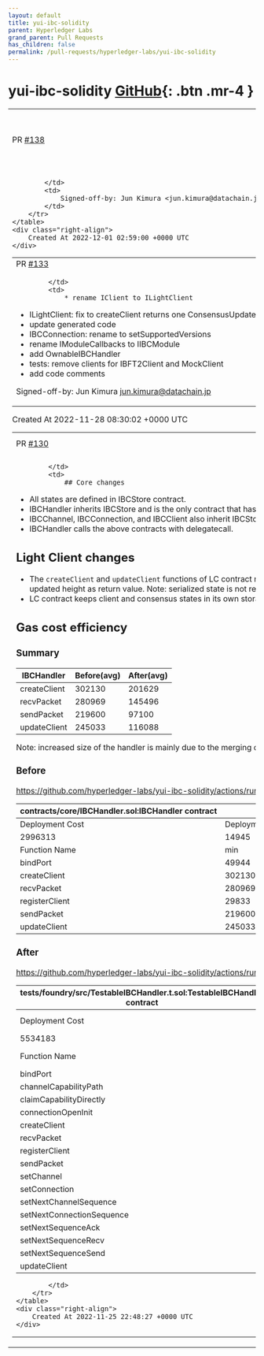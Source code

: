 ```yaml
---
layout: default
title: yui-ibc-solidity
parent: Hyperledger Labs
grand_parent: Pull Requests
has_children: false
permalink: /pull-requests/hyperledger-labs/yui-ibc-solidity
---
```


# yui-ibc-solidity <span class="fs-3 right-align">[GitHub](https://github.com/hyperledger-labs/yui-ibc-solidity){: .btn .mr-4 }</span>


<div>
    <table>
        <tr>
            <td>
                PR <a href="https://github.com/hyperledger-labs/yui-ibc-solidity/pull/138" class=".btn">#138</a>
            </td>
            <td>
                <b>
                    e2e: specify a counterparty's height  instead of source's as packet timeout
                </b>
            </td>
        </tr>
        <tr>
            <td>
                
            </td>
            <td>
                Signed-off-by: Jun Kimura <jun.kimura@datachain.jp>
            </td>
        </tr>
    </table>
    <div class="right-align">
        Created At 2022-12-01 02:59:00 +0000 UTC
    </div>
</div>

<div>
    <table>
        <tr>
            <td>
                PR <a href="https://github.com/hyperledger-labs/yui-ibc-solidity/pull/133" class=".btn">#133</a>
            </td>
            <td>
                <b>
                    Split contracts into corresponding ics directories
                </b>
            </td>
        </tr>
        <tr>
            <td>
                
            </td>
            <td>
                * rename IClient to ILightClient
* ILightClient: fix to createClient returns one ConsensusUpdate
* update generated code
* IBCConnection: rename to setSupportedVersions
* rename IModuleCallbacks to IIBCModule
* add OwnableIBCHandler
* tests: remove clients for IBFT2Client and MockClient
* add code comments

Signed-off-by: Jun Kimura <jun.kimura@datachain.jp>
            </td>
        </tr>
    </table>
    <div class="right-align">
        Created At 2022-11-28 08:30:02 +0000 UTC
    </div>
</div>

<div>
    <table>
        <tr>
            <td>
                PR <a href="https://github.com/hyperledger-labs/yui-ibc-solidity/pull/130" class=".btn">#130</a>
            </td>
            <td>
                <b>
                    Refactor architecture
                </b>
            </td>
        </tr>
        <tr>
            <td>
                
            </td>
            <td>
                ## Core changes

- All states are defined in IBCStore contract.
- IBCHandler inherits IBCStore and is the only contract that has storage.
- IBCChannel, IBCConnection, and IBCClient also inherit IBCStore.
- IBCHandler calls the above contracts with delegatecall.

## Light Client changes

- The `createClient` and `updateClient` functions of LC contract return only the commitment of updated state and the updated height as return value. Note: serialized state is not returned.
- LC contract keeps client and consensus states in its own storage.

## Gas cost efficiency

### Summary

IBCHandler | Before(avg) | After(avg)
-- | -- | --
createClient | 302130 | 201629
recvPacket | 280969 | 145496
sendPacket | 219600 | 97100
updateClient | 245033 | 116088

Note: increased size of the handler is mainly due to the merging of the handler and host into a single contract.

### Before

https://github.com/hyperledger-labs/yui-ibc-solidity/actions/runs/3564254808/jobs/5987996346#step:7:168

| contracts/core/IBCHandler.sol:IBCHandler contract |                 |        |        |        |         |
|---------------------------------------------------|-----------------|--------|--------|--------|---------|
| Deployment Cost                                   | Deployment Size |        |        |        |         |
| 2996313                                           | 14945           |        |        |        |         |
| Function Name                                     | min             | avg    | median | max    | # calls |
| bindPort                                          | 49944           | 49944  | 49944  | 49944  | 4       |
| createClient                                      | 302130          | 302130 | 302130 | 302130 | 4       |
| recvPacket                                        | 280969          | 280969 | 280969 | 280969 | 1       |
| registerClient                                    | 29833           | 29833  | 29833  | 29833  | 4       |
| sendPacket                                        | 219600          | 219600 | 219600 | 219600 | 1       |
| updateClient                                      | 245033          | 245033 | 245033 | 245033 | 1       |

### After

https://github.com/hyperledger-labs/yui-ibc-solidity/actions/runs/3563307889/jobs/5985944182#step:7:186

| tests/foundry/src/TestableIBCHandler.t.sol:TestableIBCHandler contract |                 |        |        |        |         |
|------------------------------------------------------------------------|-----------------|--------|--------|--------|---------|
| Deployment Cost                                                        | Deployment Size |        |        |        |         |
| 5534183                                                                | 28063           |        |        |        |         |
| Function Name                                                          | min             | avg    | median | max    | # calls |
| bindPort                                                               | 46515           | 46515  | 46515  | 46515  | 5       |
| channelCapabilityPath                                                  | 2188            | 2188   | 2188   | 2188   | 10      |
| claimCapabilityDirectly                                                | 24514           | 35005  | 35005  | 45496  | 10      |
| connectionOpenInit                                                     | 286684          | 286684 | 286684 | 286684 | 1       |
| createClient                                                           | 195989          | 201629 | 202758 | 202758 | 6       |
| recvPacket                                                             | 145496          | 145496 | 145496 | 145496 | 1       |
| registerClient                                                         | 25221           | 25221  | 25221  | 25221  | 5       |
| sendPacket                                                             | 97100           | 97100  | 97100  | 97100  | 1       |
| setChannel                                                             | 178780          | 178780 | 178780 | 178780 | 5       |
| setConnection                                                          | 288162          | 288162 | 288162 | 288162 | 5       |
| setNextChannelSequence                                                 | 662             | 662    | 662    | 662    | 5       |
| setNextConnectionSequence                                              | 681             | 681    | 681    | 681    | 5       |
| setNextSequenceAck                                                     | 23400           | 23400  | 23400  | 23400  | 5       |
| setNextSequenceRecv                                                    | 48821           | 48821  | 48821  | 48821  | 5       |
| setNextSequenceSend                                                    | 23376           | 23376  | 23376  | 23376  | 5       |
| updateClient                                                           | 116088          | 116088 | 116088 | 116088 | 1       |


            </td>
        </tr>
    </table>
    <div class="right-align">
        Created At 2022-11-25 22:48:27 +0000 UTC
    </div>
</div>

